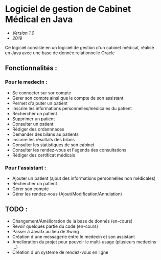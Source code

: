 # Logiciel de gestion de Cabinet Médical en Java

- *Version 1.0*
- *2019*

Ce logiciel consiste en un logiciel de gestion d'un cabinet médical, réalisé en Java avec une base de donnée relationnelle Oracle

## Fonctionnalités :

### Pour le medecin :
- Se connecter sur sor compte
- Gerer son compte ainsi que le compte de son assistant
- Permet d'ajouter un patient
- Inscrire les informations personnelles/médicales du patient
- Rechercher un patient
- Supprimer un patient
- Consulter un patient
- Rédiger des ordannnaces
- Demander des bilans au patients
- Inscrire les résultats des bilans
- Consulter les statistiques de son cabinet
- Consulter les rendez-vous et l'agenda des consultations
- Rédiger des certificat médicals

### Pour l'assistant :
- Ajouter un patient (ajout des informations personnelles non médicales)
- Rechercher un patient
- Gérer son compte
- Gérer les rendez-vous (Ajout/Modification/Annulation)

## TODO :
- Changement/Amélioration de la base de donnés (en-cours)
- Revoir quelques partie du code (en-cours)
- Passer à Javafx au lieu de Swing
- Création d'une messagerie entre le medecin et son assistant
- Amelioration du projet pour pouvoir le multi-usage (plusieurs medecins ...)
- Création d'un systeme de rendez-vous en ligne
